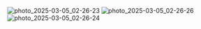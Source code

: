 ![photo_2025-03-05_02-26-23](https://github.com/user-attachments/assets/12465fa3-bb4a-420a-b42c-3a6ed17028df)
![photo_2025-03-05_02-26-26](https://github.com/user-attachments/assets/c932b4c5-d28f-4c3b-acba-05b4466a0553)
![photo_2025-03-05_02-26-24](https://github.com/user-attachments/assets/aa7fefe0-fcf6-456e-92eb-b6ddd72e30c0)
